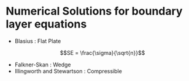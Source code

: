 # Numerical Solutions for boundary layer equations
- Blasius : Flat Plate 
```math
SE = \frac{\sigma}{\sqrt{n}}
```
- Falkner-Skan : Wedge
- Illingworth and Stewartson : Compressible
